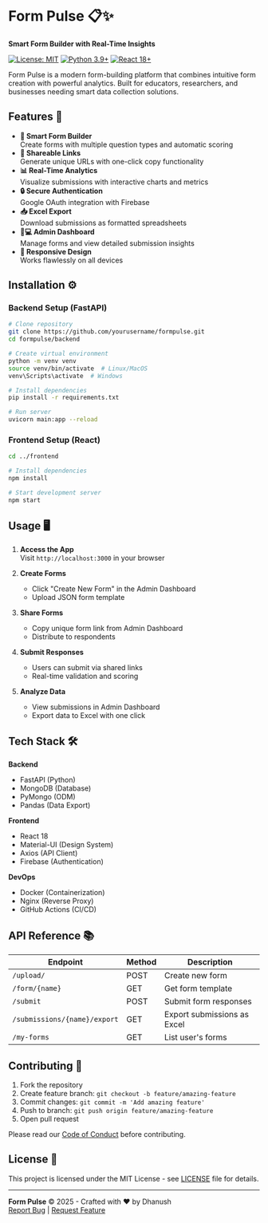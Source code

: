 # Form Pulse 📋✨

**Smart Form Builder with Real-Time Insights**

[![License: MIT](https://img.shields.io/badge/License-MIT-blue.svg)](https://opensource.org/licenses/MIT)
[![Python 3.9+](https://img.shields.io/badge/Python-3.9+-green.svg)](https://www.python.org/)
[![React 18+](https://img.shields.io/badge/React-18+-61DAFB.svg)](https://reactjs.org/)

Form Pulse is a modern form-building platform that combines intuitive form creation with powerful analytics. Built for educators, researchers, and businesses needing smart data collection solutions.

## Features 🚀

- **📝 Smart Form Builder**  
  Create forms with multiple question types and automatic scoring
- **🔗 Shareable Links**  
  Generate unique URLs with one-click copy functionality
- **📊 Real-Time Analytics**  
  Visualize submissions with interactive charts and metrics
- **🔒 Secure Authentication**  
  Google OAuth integration with Firebase
- **📥 Excel Export**  
  Download submissions as formatted spreadsheets
- **👩💻 Admin Dashboard**  
  Manage forms and view detailed submission insights
- **📱 Responsive Design**  
  Works flawlessly on all devices

## Installation ⚙️

### Backend Setup (FastAPI)

```bash
# Clone repository
git clone https://github.com/yourusername/formpulse.git
cd formpulse/backend

# Create virtual environment
python -m venv venv
source venv/bin/activate  # Linux/MacOS
venv\Scripts\activate  # Windows

# Install dependencies
pip install -r requirements.txt

# Run server
uvicorn main:app --reload
```

### Frontend Setup (React)

```bash
cd ../frontend

# Install dependencies
npm install

# Start development server
npm start
```

## Usage 🖥️

1. **Access the App**  
   Visit `http://localhost:3000` in your browser

2. **Create Forms**  
   - Click "Create New Form" in the Admin Dashboard
   - Upload JSON form template 

3. **Share Forms**  
   - Copy unique form link from Admin Dashboard
   - Distribute to respondents

4. **Submit Responses**  
   - Users can submit via shared links
   - Real-time validation and scoring

5. **Analyze Data**  
   - View submissions in Admin Dashboard
   - Export data to Excel with one click

## Tech Stack 🛠️

**Backend**  
- FastAPI (Python)
- MongoDB (Database)
- PyMongo (ODM)
- Pandas (Data Export)

**Frontend**  
- React 18
- Material-UI (Design System)
- Axios (API Client)
- Firebase (Authentication)

**DevOps**  
- Docker (Containerization)
- Nginx (Reverse Proxy)
- GitHub Actions (CI/CD)

## API Reference 📚

| Endpoint | Method | Description |
|----------|--------|-------------|
| `/upload/` | POST | Create new form |
| `/form/{name}` | GET | Get form template |
| `/submit` | POST | Submit form responses |
| `/submissions/{name}/export` | GET | Export submissions as Excel |
| `/my-forms` | GET | List user's forms |

## Contributing 🤝

1. Fork the repository
2. Create feature branch: `git checkout -b feature/amazing-feature`
3. Commit changes: `git commit -m 'Add amazing feature'`
4. Push to branch: `git push origin feature/amazing-feature`
5. Open pull request

Please read our [Code of Conduct](CODE_OF_CONDUCT.md) before contributing.

## License 📄

This project is licensed under the MIT License - see [LICENSE](LICENSE) file for details.

---

**Form Pulse** © 2025 - Crafted with ❤️ by Dhanush  
[Report Bug](https://github.com/gdhanush27/Form-Pulse/issues) | [Request Feature](https://github.com/gdhanush27/Form-Pulse/issues)
